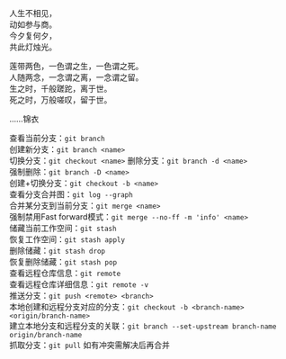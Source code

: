 人生不相见，  
动如参与商。  
今夕复何夕，  
共此灯烛光。  

莲带两色，一色谓之生，一色谓之死。  
人随两念，一念谓之离，一念谓之留。  
生之时，千般蹉跎，离于世。  
死之时，万般嗟叹，留于世。  

……锦衣

查看当前分支：`git branch`  
创建新分支：`git branch <name>`  
切换分支：`git checkout <name>`
删除分支：`git branch -d <name>`  
强制删除：`git branch -D <name>`  
创建+切换分支：`git checkout -b <name>`  
查看分支合并图：`git log --graph`  
合并某分支到当前分支：`git merge <name>`  
强制禁用Fast forward模式：`git merge --no-ff -m 'info' <name>`  
储藏当前工作空间：`git stash`  
恢复工作空间：`git stash apply`  
删除储藏：`git stash drop`  
恢复删除储藏：`git stash pop`  
查看远程仓库信息：`git remote`  
查看远程仓库详细信息：`git remote -v`  
推送分支：`git push <remote> <branch>`  
本地创建和远程分支对应的分支：`git checkout -b <branch-name> <origin/branch-name>`  
建立本地分支和远程分支的关联：`git branch --set-upstream branch-name origin/branch-name`  
抓取分支：`git pull` 如有冲突需解决后再合并  
